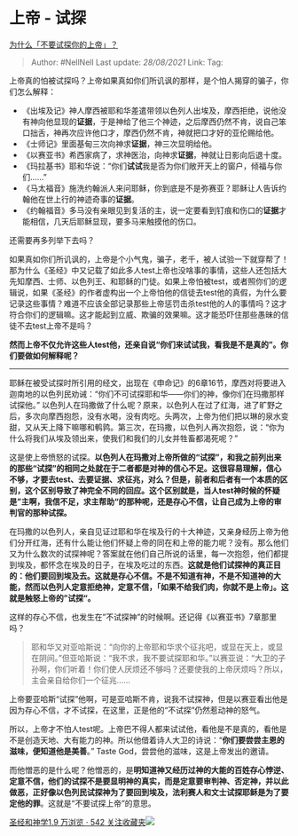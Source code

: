 # 上帝 - 试探
[为什么「不要试探你的上帝」？](https://www.zhihu.com/question/39835338/answer/377118701)

> Author: #NellNell 
> Last update: *28/08/2021* 
> Link:
> Tag:  

上帝真的怕被试探吗？上帝如果真如你们所讥讽的那样，是个怕人揭穿的骗子，你们怎么解释：

-   《出埃及记》神人摩西被耶和华差遣带领以色列人出埃及，摩西拒绝，说他没有神向他显现的**证据**，于是神给了他三个神迹，之后摩西仍然不肯，说自己笨口拙舌，神再次应许他口才，摩西仍然不肯，神就把口才好的亚伦赐给他。
-   《士师记》里面基甸三次向神求**证据**，神三次显明给他。
-   《以赛亚书》希西家病了，求神医治，向神求**证据**，神就让日影向后退十度。
-   《玛拉基书》耶和华说：“你们**试试**我是否为你们敞开天上的窗户，倾福与你们……”
-   《马太福音》施洗约翰派人来问耶稣，你到底是不是弥赛亚？耶稣让人告诉约翰他在世上行的神迹奇事的**证据**。
-   《约翰福音》多马没有亲眼见到复活的主，说一定要看到钉痕和伤口的**证据**才能相信，几天后耶稣显现，要多马来触摸他的伤口。

还需要再多列举下去吗？

  

如果真如你们所讥讽的，上帝是个小气鬼，骗子，老千，被人试验一下就穿帮了！那为什么《圣经》中又记载了如此多人test上帝也没啥事的事情，这些人还包括大先知摩西、士师、以色列王、和耶稣的门徒。如果上帝怕被test，或者照你们的逻辑说，如果《圣经》的作者虚构出一个上帝怕他的信徒去test他的真假，为什么要记录这些事情？难道不应该全部记录那些上帝惩罚击杀test他的人的事情吗？这才符合你们的逻辑嘛。这才能起到立威、欺骗的效果嘛。这才能恐吓住那些愚昧的信徒不去test上帝不是吗？

  

**然而上帝不仅允许这些人test他，还亲自说“你们来试试我，看我是不是真的”。你们要做如何解释呢？**

---

耶稣在被受试探时所引用的经文，出现在《申命记》的6章16节，摩西对将要进入迦南地的以色列民劝诫：“你们不可试探耶和华——你们的神，像你们在玛撒那样试探他。” 以色列人在玛撒做了什么呢？原来，以色列人在过了红海，进了旷野之后，多次向摩西抱怨，没有水喝，没有肉吃。头两次，上帝为他们把以琳的泉水变甜，又从天上降下嘛哪和鹌鹑。第三次，在玛撒，以色列人再次抱怨，说：“你为什么将我们从埃及领出来，使我们和我们的儿女并牲畜都渴死呢？”

  

这是使上帝愤怒的试探。**以色列人在玛撒对上帝所做的“试探”，和我之前列出来的那些“试探”的相同之处就在于二者都是对神的信心不足。这很容易理解，信心不够，才要去test、去要证据、求征兆，对么？但是，前者和后者有一个本质的区别，这个区别导致了神完全不同的回应。这个区别就是，当人test神时候的怀疑是”主啊，我信不足，求主帮助“的那种呢，还是存心不信，让自己成为上帝的审判官的那种试探。**

  

在玛撒的以色列人，亲自见证过耶和华在埃及行的十大神迹，又亲身经历上帝为他们分开红海，还有什么能让他们怀疑上帝的同在和上帝的能力呢？没有。那么他们又为什么数次的试探神呢？答案就在他们自己所说的话里，每一次抱怨，他们都提到埃及，都怀念在埃及的日子，在埃及吃过的东西。**这就是他们试探神的真正目的：他们要回到埃及去。这就是存心不信。不是不知道有神，不是不知道神的大能，然而以色列人定意拒绝神，定意不信，「如果不给我们肉，你就不是上帝」。这就是触怒上帝的”试探“。**

  

这样的存心不信，也发生在”不试探神”的时候啊。还记得《以赛亚书》7章那里吗？

> 耶和华又对亚哈斯说：“向你的上帝耶和华求个征兆吧，或显在天上，或显在阴间。”但亚哈斯说：“我不求，我不要试探耶和华。”以赛亚说：“大卫的子孙啊，你们听着！你们使人厌烦还不够吗？还要使我的上帝厌烦吗？所以，主会亲自给你们一个征兆……

上帝要亚哈斯“试探”他啊，可是亚哈斯不肯，说我不试探神，但是以赛亚看出他是因为存心不信，才不试探，在这里，正是他的“不试探”仍然惹动神的怒气。

  

所以，上帝才不怕人test呢。上帝巴不得人都来试试他，看他是不是真的，看他是不是创造天地、大有能力的神。所以他借着诗人大卫的诗说：“**你们要尝尝主恩的滋味，便知道他是美善**。” Taste God，尝尝他的滋味，这是上帝发出的邀请。

  

而他憎恶的是什么呢？他憎恶的，是**明知道神又经历过神的大能的百姓存心悖逆、定意不信，他们的试探不是要显明神的真实，而是定意要审判神、否定神，并以此做恶，正好像以色列民试探神为了要回到埃及，法利赛人和文士试探耶稣是为了要定他的罪**。这就是“不要试探上帝”的意思。

[圣经和神学1.9 万浏览 · 542 关注收藏夹![](https://pic2.zhimg.com/80/v2-b2918ef3f9c19572ba524ac59316a917_1440w.png)](https://www.zhihu.com/collection/313814574)